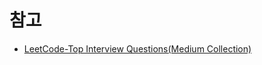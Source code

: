 
# 참고
* [LeetCode-Top Interview Questions(Medium Collection)](https://leetcode.com/explore/interview/card/top-interview-questions-medium/)